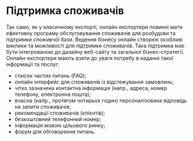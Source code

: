 # Підтримка споживачів

Так само, як у класичному експорті, онлайн експортери повинні мати ефективну програму обслуговування споживачів для розбудови та підтримки споживчої бази. Ведення бізнесу онлайн створює особливі виклики та можливості для підтримки споживачів. Така підтримка має бути інтегрованою до дизайну веб-сайту та загальної бізнес-стратегії. Онлайн-експортери мають взяти до уваги потребу в наданні такої інформації та послуг:
<ul type="disc">
<li>список частих питань (FAQ);</li>
<li>онлайн інтерфейс для споживачів із відстежування замовлень;</li>
<li>чітко зазначена контактна інформація (напр., адреса, номер телефону, електронна пошта);</li>
<li>вчасна (напр., протягом чотирьох годин) персоналізована відповідь на запити споживачів;</li>
<li>рекомендації споживачів (клієнтів);</li>
<li>безкоштовний телефонний номер;</li>
<li>інформація мовою цільового ринку;</li>
<li>форум для обговорення питань.</li>
</ul>